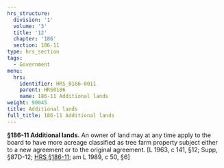 ```yaml
---
hrs_structure:
  division: '1'
  volume: '3'
  title: '12'
  chapter: '186'
  section: 186-11
type: hrs_section
tags:
  - Government
menu:
  hrs:
    identifier: HRS_0186-0011
    parent: HRS0186
    name: 186-11 Additional lands
weight: 90045
title: Additional lands
full_title: 186-11 Additional lands
---
```

**§186-11 Additional lands.** An owner of land may at any time apply to the board to have more acreage classified as tree farm property subject either to a new agreement or to the original agreement. [L 1963, c 141, §12; Supp, §87D-12; [HRS §186-11](/title-12/chapter-186/section-186-11/); am L 1989, c 50, §6]